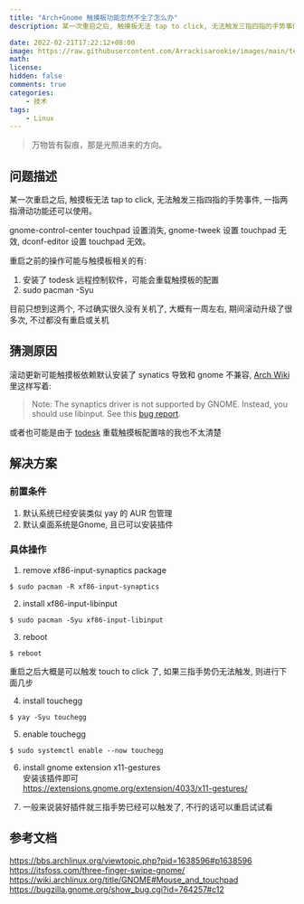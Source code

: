 ```yaml
---
title: "Arch+Gnome 触摸板功能忽然不全了怎么办"
description: 某一次重启之后, 触摸板无法 tap to click, 无法触发三指四指的手势事件, 一指两指滑动功能还可以使用。以下记录修复过程。

date: 2022-02-21T17:22:12+08:00
image: https://raw.githubusercontent.com/Arrackisarookie/images/main/tech/archlinux.jpg
math: 
license: 
hidden: false
comments: true
categories:
    - 技术
tags:
    - Linux
---
```



> 万物皆有裂痕，那是光照进来的方向。



## 问题描述
某一次重启之后, 触摸板无法 tap to click, 无法触发三指四指的手势事件, 一指两指滑动功能还可以使用。

gnome-control-center touchpad 设置消失, gnome-tweek 设置 touchpad 无效, dconf-editor 设置 touchpad 无效。

重启之前的操作可能与触摸板相关的有:
1. 安装了 todesk 远程控制软件，可能会重载触摸板的配置
2. sudo pacman -Syu

目前只想到这两个, 不过确实很久没有关机了, 大概有一周左右, 期间滚动升级了很多次, 不过都没有重启或关机

## 猜测原因
滚动更新可能触摸板依赖默认安装了 synatics 导致和 gnome 不兼容, [Arch Wiki](https://wiki.archlinux.org/title/GNOME#Mouse_and_touchpad) 里这样写着:

> Note: The synaptics driver is not supported by GNOME. Instead, you should use libinput. See this [bug report](https://bugzilla.gnome.org/show_bug.cgi?id=764257#c12).

或者也可能是由于 [todesk](https://www.todesk.com/linux.html) 重载触摸板配置啥的我也不太清楚

## 解决方案

### 前置条件
1. 默认系统已经安装类似 yay 的 AUR 包管理
2. 默认桌面系统是Gnome, 且已可以安装插件

### 具体操作

1. remove xf86-input-synaptics package
```
$ sudo pacman -R xf86-input-synaptics
```

2. install xf86-input-libinput
```
$ sudo pacman -Syu xf86-input-libinput
```

3. reboot
```
$ reboot
```

重启之后大概是可以触发 touch to click 了, 如果三指手势仍无法触发, 则进行下面几步

4. install touchegg
```
$ yay -Syu touchegg
```

5. enable touchegg
```
$ sudo systemctl enable --now touchegg
```

6. install gnome extension x11-gestures  
   安装该插件即可  
   https://extensions.gnome.org/extension/4033/x11-gestures/

7. 一般来说装好插件就三指手势已经可以触发了, 不行的话可以重启试试看



## 参考文档
https://bbs.archlinux.org/viewtopic.php?pid=1638596#p1638596  
https://itsfoss.com/three-finger-swipe-gnome/  
https://wiki.archlinux.org/title/GNOME#Mouse_and_touchpad  
https://bugzilla.gnome.org/show_bug.cgi?id=764257#c12  
